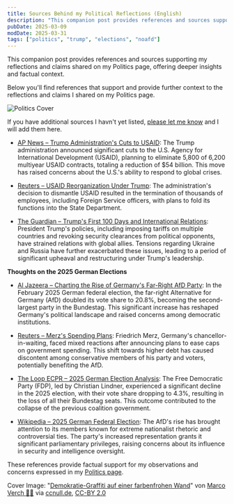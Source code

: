 ```yaml
---
title: Sources Behind my Political Reflections (English)
description: "This companion post provides references and sources supporting my reflections and claims shared on my Politics page, offering deeper insights and factual context."
pubDate: 2025-03-09
modDate: 2025-03-31
tags: ["politics", "trump", "elections", "noafd"]
---
```


This companion post provides references
and sources supporting my reflections
and claims shared on my Politics page,
offering deeper insights and factual context.

Below you'll find references
that support and provide further context
to the reflections and claims I shared on my Politics page.

![Politics Cover](/images/politics-cover.jpg)

If you have additional sources I havn't yet listed,
[please let me know](/contact)
and I will add them here.

- [AP News – Trump Administration's Cuts to USAID](https://apnews.com/article/trump-usaid-foreign-aid-cuts-6292f48f8d4025bed0bf5c3e9d623c16):
  The Trump administration announced significant cuts to the U.S. Agency for International Development (USAID),
  planning to eliminate 5,800 of 6,200 multiyear USAID contracts,
  totaling a reduction of $54 billion.
  This move has raised concerns about the U.S.'s ability to respond to global crises.

- [Reuters – USAID Reorganization Under Trump](https://www.reuters.com/world/us/state-department-notified-congress-intent-reorganize-usaid-rubio-says-2025-03-28/):
  The administration's decision to dismantle USAID resulted in the termination of thousands of employees,
  including Foreign Service officers,
  with plans to fold its functions into the State Department.

- [The Guardian – Trump's First 100 Days and International Relations](https://www.theguardian.com/us-news/2025/jan/27/trump-first-100-days-guide):
  President Trump's policies,
  including imposing tariffs on multiple countries and revoking security clearances from political opponents,
  have strained relations with global allies.
  Tensions regarding Ukraine and Russia have further exacerbated these issues,
  leading to a period of significant upheaval and restructuring under Trump's leadership.

**Thoughts on the 2025 German Elections**

- [Al Jazeera – Charting the Rise of Germany's Far-Right AfD Party](https://www.aljazeera.com/news/2025/2/24/charting-the-rise-of-germanys-far-right-afd-party):
  In the February 2025 German federal election,
  the far-right Alternative for Germany (AfD) doubled its vote share to 20.8%,
  becoming the second-largest party in the Bundestag.
  This significant increase has reshaped Germany's political landscape and raised concerns among democratic institutions.

- [Reuters – Merz's Spending Plans](https://www.reuters.com/world/europe/merzs-spending-splurge-risks-blowback-among-german-conservatives-2025-03-24/):
  Friedrich Merz,
  Germany's chancellor-in-waiting,
  faced mixed reactions after announcing plans to ease caps on government spending.
  This shift towards higher debt has caused discontent among conservative members of his party and voters,
  potentially benefiting the AfD.

- [The Loop ECPR – 2025 German Election Analysis](https://theloop.ecpr.eu/the-2025-german-election-far-right-surge-and-coalition-collapse/):
  The Free Democratic Party (FDP),
  led by Christian Lindner,
  experienced a significant decline in the 2025 election,
  with their vote share dropping to 4.3%,
  resulting in the loss of all their Bundestag seats.
  This outcome contributed to the collapse of the previous coalition government.

- [Wikipedia – 2025 German Federal Election](https://en.wikipedia.org/wiki/2025_German_federal_election):
  The AfD's rise has brought attention to its members known for extreme nationalist rhetoric and controversial ties.
  The party's increased representation grants it significant parliamentary privileges,
  raising concerns about its influence in security and intelligence oversight.

These references provide factual support for my observations and concerns expressed in my [Politics page](/politics).

Cover Image: "<a href="https://ccnull.de/foto/demokratie-graffiti-auf-einer-farbenfrohen-wand/1100087" target="_blank">Demokratie-Graffiti auf einer farbenfrohen Wand</a>" von <a href="https://ccnull.de/fotograf/marco-verch-1" target="_blank">Marco Verch 👨‍🍳</a> via <a href="https://ccnull.de" target="_blank">ccnull.de</a>, <a href="https://creativecommons.org/licenses/by/2.0/de/" target="_blank">CC-BY 2.0</a>
